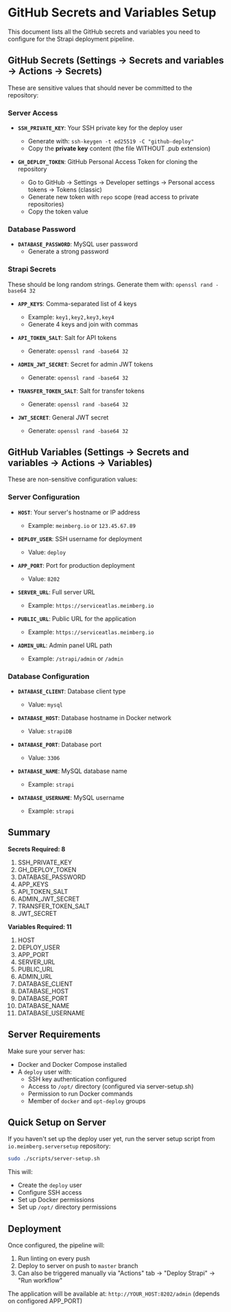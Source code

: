 # GitHub Secrets and Variables Setup

This document lists all the GitHub secrets and variables you need to configure for the Strapi deployment pipeline.

## GitHub Secrets (Settings → Secrets and variables → Actions → Secrets)

These are sensitive values that should never be committed to the repository:

### Server Access
- **`SSH_PRIVATE_KEY`**: Your SSH private key for the deploy user
  - Generate with: `ssh-keygen -t ed25519 -C "github-deploy"`
  - Copy the **private key** content (the file WITHOUT .pub extension)

- **`GH_DEPLOY_TOKEN`**: GitHub Personal Access Token for cloning the repository
  - Go to GitHub → Settings → Developer settings → Personal access tokens → Tokens (classic)
  - Generate new token with `repo` scope (read access to private repositories)
  - Copy the token value

### Database Password
- **`DATABASE_PASSWORD`**: MySQL user password
  - Generate a strong password

### Strapi Secrets
These should be long random strings. Generate them with: `openssl rand -base64 32`

- **`APP_KEYS`**: Comma-separated list of 4 keys
  - Example: `key1,key2,key3,key4`
  - Generate 4 keys and join with commas

- **`API_TOKEN_SALT`**: Salt for API tokens
  - Generate: `openssl rand -base64 32`

- **`ADMIN_JWT_SECRET`**: Secret for admin JWT tokens
  - Generate: `openssl rand -base64 32`

- **`TRANSFER_TOKEN_SALT`**: Salt for transfer tokens
  - Generate: `openssl rand -base64 32`

- **`JWT_SECRET`**: General JWT secret
  - Generate: `openssl rand -base64 32`

## GitHub Variables (Settings → Secrets and variables → Actions → Variables)

These are non-sensitive configuration values:

### Server Configuration
- **`HOST`**: Your server's hostname or IP address
  - Example: `meimberg.io` or `123.45.67.89`

- **`DEPLOY_USER`**: SSH username for deployment
  - Value: `deploy`

- **`APP_PORT`**: Port for production deployment
  - Value: `8202`

- **`SERVER_URL`**: Full server URL
  - Example: `https://serviceatlas.meimberg.io`

- **`PUBLIC_URL`**: Public URL for the application
  - Example: `https://serviceatlas.meimberg.io`

- **`ADMIN_URL`**: Admin panel URL path
  - Example: `/strapi/admin` or `/admin`

### Database Configuration
- **`DATABASE_CLIENT`**: Database client type
  - Value: `mysql`

- **`DATABASE_HOST`**: Database hostname in Docker network
  - Value: `strapiDB`

- **`DATABASE_PORT`**: Database port
  - Value: `3306`

- **`DATABASE_NAME`**: MySQL database name
  - Example: `strapi`

- **`DATABASE_USERNAME`**: MySQL username
  - Example: `strapi`

## Summary

**Secrets Required: 8**
1. SSH_PRIVATE_KEY
2. GH_DEPLOY_TOKEN
3. DATABASE_PASSWORD
4. APP_KEYS
5. API_TOKEN_SALT
6. ADMIN_JWT_SECRET
7. TRANSFER_TOKEN_SALT
8. JWT_SECRET

**Variables Required: 11**
1. HOST
2. DEPLOY_USER
3. APP_PORT
4. SERVER_URL
5. PUBLIC_URL
6. ADMIN_URL
7. DATABASE_CLIENT
8. DATABASE_HOST
9. DATABASE_PORT
10. DATABASE_NAME
11. DATABASE_USERNAME

## Server Requirements

Make sure your server has:
- Docker and Docker Compose installed
- A `deploy` user with:
  - SSH key authentication configured
  - Access to `/opt/` directory (configured via server-setup.sh)
  - Permission to run Docker commands
  - Member of `docker` and `opt-deploy` groups

## Quick Setup on Server

If you haven't set up the deploy user yet, run the server setup script from `io.meimberg.serversetup` repository:

```bash
sudo ./scripts/server-setup.sh
```

This will:
- Create the `deploy` user
- Configure SSH access
- Set up Docker permissions
- Set up `/opt/` directory permissions

## Deployment

Once configured, the pipeline will:
1. Run linting on every push
2. Deploy to server on push to `master` branch
3. Can also be triggered manually via "Actions" tab → "Deploy Strapi" → "Run workflow"

The application will be available at: `http://YOUR_HOST:8202/admin` (depends on configored APP_PORT)
